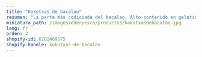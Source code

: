 ```yaml
---
title: "Kokotxas de bacalao"
resumen: "La parte más codiciada del bacalao. Alto contenido en gelatina. Envasado:bandeja de 1 kg aprox."
miniatura_path: /images/ederpesca/productos/kokotxasdebacalao.jpg
lang: fr
orden: 3
shopify-id: 6202469575
shopify-handle: kokotxas-de-bacalao
---
```

